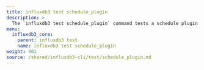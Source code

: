 ```yaml
---
title: influxdb3 test schedule_plugin
description: >
  The `influxdb3 test schedule_plugin` command tests a schedule plugin file without needing to create a trigger.
menu:
  influxdb3_core:
    parent: influxdb3 test
    name: influxdb3 test schedule_plugin
weight: 401
source: /shared/influxdb3-cli/test/schedule_plugin.md
---
```


<!--
The content of this file is at content/shared/influxdb3-cli/test/schedule_plugin.md
-->

